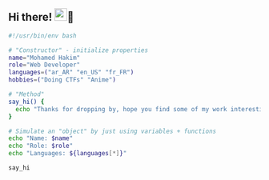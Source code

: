 ## Hi there! <img src="https://emojis.slackmojis.com/emojis/images/1536351075/4594/blob-wave.gif" width="25"/>👋

```bash
#!/usr/bin/env bash

# "Constructor" - initialize properties
name="Mohamed Hakim"
role="Web Developer"
languages=("ar_AR" "en_US" "fr_FR")
hobbies=("Doing CTFs" "Anime")

# "Method"
say_hi() {
  echo "Thanks for dropping by, hope you find some of my work interesting."
}

# Simulate an "object" by just using variables + functions
echo "Name: $name"
echo "Role: $role"
echo "Languages: ${languages[*]}"

say_hi
```
